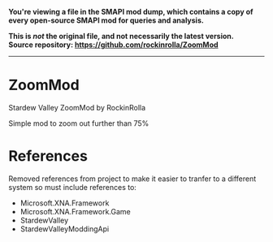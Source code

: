 **You're viewing a file in the SMAPI mod dump, which contains a copy of every open-source SMAPI mod
for queries and analysis.**

**This is _not_ the original file, and not necessarily the latest version.**  
**Source repository: https://github.com/rockinrolla/ZoomMod**

----

# ZoomMod
Stardew Valley ZoomMod by RockinRolla

Simple mod to zoom out further than 75%


# References
Removed references from project to make it easier to tranfer to a 
different system so must include references to:

* Microsoft.XNA.Framework
* Microsoft.XNA.Framework.Game
* StardewValley
* StardewValleyModdingApi
